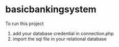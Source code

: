 # basicbankingsystem

To run this project 
1. add your database credential in connection.php
2. import the sql file in your relational database 
